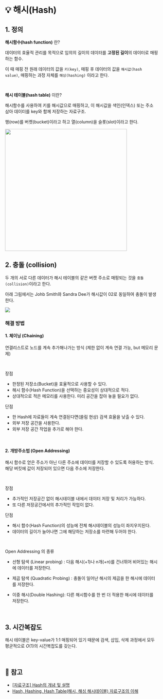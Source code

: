 # 💡 해시(Hash)

## 1. 정의

**해시함수(hash function)** 란?

데이터의 효율적 관리를 목적으로 임의의 길이의 데이터를 **고정된 길이**의 데이터로 매핑하는 함수.

이 때 매핑 전 원래 데이터의 값을 `키(key)`, 매핑 후 데이터의 값을 `해시값(hash value)`, 매핑하는 과정 자체를 `해싱(hashing)` 이라고 한다.

<br/>

**해시 테이블(hash table)** 이란?

해시함수를 사용하여 키를 해시값으로 매핑하고, 이 해시값을 색인(인덱스) 또는 주소 삼아 데이터를 key와 함께 저장하는 자료구조. 

행(row)를 버켓(bucket)이라고 하고 열(column)을 슬롯(slot)이라고 한다.


<img style="margin:0 auto; width:400px" src="https://velog.velcdn.com/images/wisdom-one/post/18706371-d7e4-4b38-ba06-43206cb7e857/image.png" />

<br/>

## 2. 충돌 (collision)

두 개의 서로 다른 데이터가 해시 테이블의 같은 버켓 주소로 매핑되는 것을 `충돌(collision)`이라고 한다.

아래 그림에서는 Johb Smith와 Sandra Dee가 해시값이 02로 동일하여 충돌이 발생한다.

![](https://velog.velcdn.com/images/wisdom-one/post/77c82ade-5751-4c09-a4ce-2b95a7037451/image.png)

### 해결 방법

#### 1. 체이닝 (Chaining)

연결리스트로 노드를 계속 추가해나가는 방식 (제한 없이 계속 연결 가능, but 메모리 문제)

<br/>
    
장점
- 한정된 저장소(Bucket)을 효율적으로 사용할 수 있다.
- 해시 함수(Hash Function)을 선택하는 중요성이 상대적으로 적다.
- 상대적으로 적은 메모리를 사용한다. 미리 공간을 잡아 놓을 필요가 없다.

단점
- 한 Hash에 자료들이 계속 연결된다면(쏠림 현상) 검색 효율을 낮출 수 있다.
- 외부 저장 공간을 사용한다.
- 외부 저장 공간 작업을 추가로 해야 한다.

<br/>

#### 2. 개방주소법 (Open Addressing)

해시 함수로 얻은 주소가 아닌 다른 주소에 데이터를 저장할 수 있도록 허용하는 방식. 해당 버킷에 값이 저장되어 있으면 다음 주소에 저장한다. 

<br/>

장점
- 추가적인 저장공간 없이 해시테이블 내에서 데이터 저장 및 처리가 가능하다.
- 또 다른 저장공간에서의 추가적인 작업이 없다.

단점
- 해시 함수(Hash Function)의 성능에 전체 해시테이블의 성능이 좌지우지된다.
- 데이터의 길이가 늘어나면 그에 해당하는 저장소를 마련해 두어야 한다.

<br/>

Open Addressing 의 종류

- 선형 탐색 (Linear probing) : 다음 해시(+1)나 n개(+n)를 건너뛰어 비어있는 해시에 데이터를 저장한다.

- 제곱 탐색 (Quadratic Probing) : 충돌이 일어난 해시의 제곱을 한 해시에 데이터를 저장한다.

- 이중 해시(Double Hashing): 다른 해시함수를 한 번 더 적용한 해시에 데이터를 저장한다.


<br/>


## 3. 시간복잡도

해시 테이블은 key-value가 1:1 매핑되어 있기 때문에 검색, 삽입, 삭제 과정에서 모두 평균적으로 $O(1)$의 시간복잡도를 갖는다.

<br/>

## 🔖 참고
- [[자료구조] Hash의 개념 및 설명
](https://go-coding.tistory.com/30)
- [Hash, Hashing, Hash Table(해시, 해싱 해시테이블) 자료구조의 이해](https://velog.io/@cyranocoding/Hash-Hashing-Hash-Table%ED%95%B4%EC%8B%9C-%ED%95%B4%EC%8B%B1-%ED%95%B4%EC%8B%9C%ED%85%8C%EC%9D%B4%EB%B8%94-%EC%9E%90%EB%A3%8C%EA%B5%AC%EC%A1%B0%EC%9D%98-%EC%9D%B4%ED%95%B4-6ijyonph6o)
